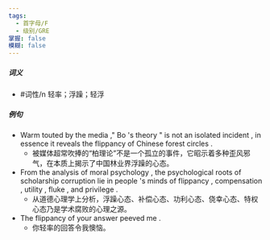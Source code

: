 ```yaml
---
tags:
  - 首字母/F
  - 级别/GRE
掌握: false
模糊: false
---
```

##### 词义
- #词性/n  轻率；浮躁；轻浮
##### 例句
- Warm touted by the media ," Bo 's theory " is not an isolated incident , in essence it reveals the flippancy of Chinese forest circles .
	- 被媒体超常吹捧的“柏理论”不是一个孤立的事件，它昭示着多种歪风邪气，在本质上揭示了中国林业界浮躁的心态。
- From the analysis of moral psychology , the psychological roots of scholarship corruption lie in people 's minds of flippancy , compensation , utility , fluke , and privilege .
	- 从道德心理学上分析，浮躁心态、补偿心态、功利心态、侥幸心态、特权心态乃是学术腐败的心理之源。
- The flippancy of your answer peeved me .
	- 你轻率的回答令我懊恼。
